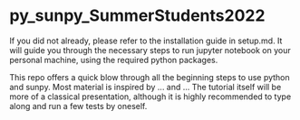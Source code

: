 # py_sunpy_SummerStudents2022
If you did not already, please refer to the installation guide in setup.md. It will guide you through the necessary steps to run jupyter notebook on your personal machine, using the required python packages.

This repo offers a quick blow through all the beginning steps to use python and sunpy. Most material is inspired by ... and ... The tutorial itself will be more of a classical presentation, although it is highly recommended to type along and run a few tests by oneself.